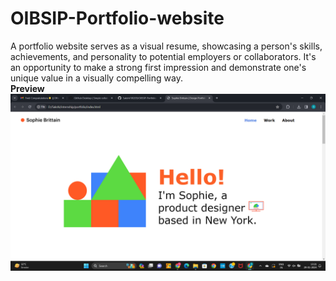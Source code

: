 # OIBSIP-Portfolio-website
A portfolio website serves as a visual resume, showcasing a person's skills, achievements, and personality to potential employers or collaborators. It's an opportunity to make a strong first impression and demonstrate one's unique value in a visually compelling way.
<br><b>Preview</b>
<img src="preview.png">
